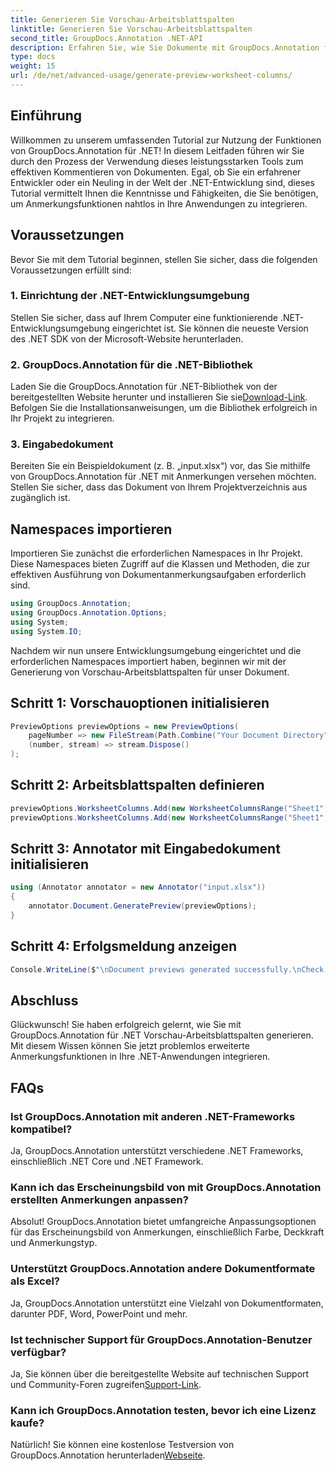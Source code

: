 ```yaml
---
title: Generieren Sie Vorschau-Arbeitsblattspalten
linktitle: Generieren Sie Vorschau-Arbeitsblattspalten
second_title: GroupDocs.Annotation .NET-API
description: Erfahren Sie, wie Sie Dokumente mit GroupDocs.Annotation für .NET mit Anmerkungen versehen. Schritt-für-Schritt-Anleitung für .NET-Entwickler. Verbessern Sie Ihre Anwendungen.
type: docs
weight: 15
url: /de/net/advanced-usage/generate-preview-worksheet-columns/
---
```

## Einführung
Willkommen zu unserem umfassenden Tutorial zur Nutzung der Funktionen von GroupDocs.Annotation für .NET! In diesem Leitfaden führen wir Sie durch den Prozess der Verwendung dieses leistungsstarken Tools zum effektiven Kommentieren von Dokumenten. Egal, ob Sie ein erfahrener Entwickler oder ein Neuling in der Welt der .NET-Entwicklung sind, dieses Tutorial vermittelt Ihnen die Kenntnisse und Fähigkeiten, die Sie benötigen, um Anmerkungsfunktionen nahtlos in Ihre Anwendungen zu integrieren.
## Voraussetzungen
Bevor Sie mit dem Tutorial beginnen, stellen Sie sicher, dass die folgenden Voraussetzungen erfüllt sind:
### 1. Einrichtung der .NET-Entwicklungsumgebung
Stellen Sie sicher, dass auf Ihrem Computer eine funktionierende .NET-Entwicklungsumgebung eingerichtet ist. Sie können die neueste Version des .NET SDK von der Microsoft-Website herunterladen.
### 2. GroupDocs.Annotation für die .NET-Bibliothek
 Laden Sie die GroupDocs.Annotation für .NET-Bibliothek von der bereitgestellten Website herunter und installieren Sie sie[Download-Link](https://releases.groupdocs.com/annotation/net/). Befolgen Sie die Installationsanweisungen, um die Bibliothek erfolgreich in Ihr Projekt zu integrieren.
### 3. Eingabedokument
Bereiten Sie ein Beispieldokument (z. B. „input.xlsx“) vor, das Sie mithilfe von GroupDocs.Annotation für .NET mit Anmerkungen versehen möchten. Stellen Sie sicher, dass das Dokument von Ihrem Projektverzeichnis aus zugänglich ist.

## Namespaces importieren
Importieren Sie zunächst die erforderlichen Namespaces in Ihr Projekt. Diese Namespaces bieten Zugriff auf die Klassen und Methoden, die zur effektiven Ausführung von Dokumentanmerkungsaufgaben erforderlich sind.

```csharp
using GroupDocs.Annotation;
using GroupDocs.Annotation.Options;
using System;
using System.IO;
```

Nachdem wir nun unsere Entwicklungsumgebung eingerichtet und die erforderlichen Namespaces importiert haben, beginnen wir mit der Generierung von Vorschau-Arbeitsblattspalten für unser Dokument.
## Schritt 1: Vorschauoptionen initialisieren
```csharp
PreviewOptions previewOptions = new PreviewOptions(
    pageNumber => new FileStream(Path.Combine("Your Document Directory", $"cells_page{pageNumber}.png"), FileMode.Create),
    (number, stream) => stream.Dispose()
);
```
## Schritt 2: Arbeitsblattspalten definieren
```csharp
previewOptions.WorksheetColumns.Add(new WorksheetColumnsRange("Sheet1", 2, 3));
previewOptions.WorksheetColumns.Add(new WorksheetColumnsRange("Sheet1", 1, 1));
```
## Schritt 3: Annotator mit Eingabedokument initialisieren
```csharp
using (Annotator annotator = new Annotator("input.xlsx"))
{
    annotator.Document.GeneratePreview(previewOptions);
}
```
## Schritt 4: Erfolgsmeldung anzeigen
```csharp
Console.WriteLine($"\nDocument previews generated successfully.\nCheck output in {"Your Document Directory"}.");
```

## Abschluss
Glückwunsch! Sie haben erfolgreich gelernt, wie Sie mit GroupDocs.Annotation für .NET Vorschau-Arbeitsblattspalten generieren. Mit diesem Wissen können Sie jetzt problemlos erweiterte Anmerkungsfunktionen in Ihre .NET-Anwendungen integrieren.
## FAQs
### Ist GroupDocs.Annotation mit anderen .NET-Frameworks kompatibel?
Ja, GroupDocs.Annotation unterstützt verschiedene .NET Frameworks, einschließlich .NET Core und .NET Framework.
### Kann ich das Erscheinungsbild von mit GroupDocs.Annotation erstellten Anmerkungen anpassen?
Absolut! GroupDocs.Annotation bietet umfangreiche Anpassungsoptionen für das Erscheinungsbild von Anmerkungen, einschließlich Farbe, Deckkraft und Anmerkungstyp.
### Unterstützt GroupDocs.Annotation andere Dokumentformate als Excel?
Ja, GroupDocs.Annotation unterstützt eine Vielzahl von Dokumentformaten, darunter PDF, Word, PowerPoint und mehr.
### Ist technischer Support für GroupDocs.Annotation-Benutzer verfügbar?
 Ja, Sie können über die bereitgestellte Website auf technischen Support und Community-Foren zugreifen[Support-Link](https://forum.groupdocs.com/c/annotation/10).
### Kann ich GroupDocs.Annotation testen, bevor ich eine Lizenz kaufe?
 Natürlich! Sie können eine kostenlose Testversion von GroupDocs.Annotation herunterladen[Webseite](https://releases.groupdocs.com/).